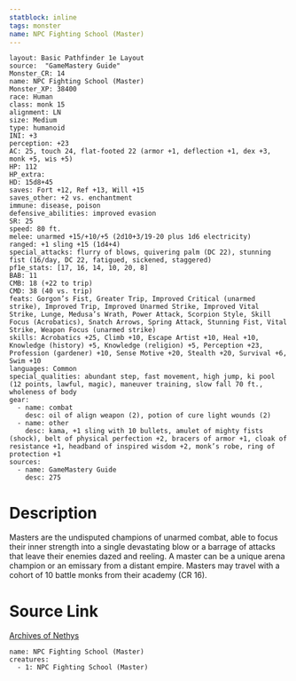 ```yaml
---
statblock: inline
tags: monster
name: NPC Fighting School (Master)
---
```

```statblock
layout: Basic Pathfinder 1e Layout
source:  "GameMastery Guide"
Monster_CR: 14
name: NPC Fighting School (Master)
Monster_XP: 38400
race: Human
class: monk 15
alignment: LN
size: Medium
type: humanoid
INI: +3
perception: +23
AC: 25, touch 24, flat-footed 22 (armor +1, deflection +1, dex +3, monk +5, wis +5)
HP: 112
HP_extra: 
HD: 15d8+45
saves: Fort +12, Ref +13, Will +15
saves_other: +2 vs. enchantment
immune: disease, poison
defensive_abilities: improved evasion
SR: 25
speed: 80 ft.
melee: unarmed +15/+10/+5 (2d10+3/19-20 plus 1d6 electricity)
ranged: +1 sling +15 (1d4+4)
special_attacks: flurry of blows, quivering palm (DC 22), stunning fist (16/day, DC 22, fatigued, sickened, staggered)
pf1e_stats: [17, 16, 14, 10, 20, 8]
BAB: 11
CMB: 18 (+22 to trip)
CMD: 38 (40 vs. trip)
feats: Gorgon’s Fist, Greater Trip, Improved Critical (unarmed strike), Improved Trip, Improved Unarmed Strike, Improved Vital Strike, Lunge, Medusa’s Wrath, Power Attack, Scorpion Style, Skill Focus (Acrobatics), Snatch Arrows, Spring Attack, Stunning Fist, Vital Strike, Weapon Focus (unarmed strike)
skills: Acrobatics +25, Climb +10, Escape Artist +10, Heal +10, Knowledge (history) +5, Knowledge (religion) +5, Perception +23, Profession (gardener) +10, Sense Motive +20, Stealth +20, Survival +6, Swim +10
languages: Common
special_qualities: abundant step, fast movement, high jump, ki pool (12 points, lawful, magic), maneuver training, slow fall 70 ft., wholeness of body
gear:
  - name: combat
    desc: oil of align weapon (2), potion of cure light wounds (2)
  - name: other
    desc: kama, +1 sling with 10 bullets, amulet of mighty fists (shock), belt of physical perfection +2, bracers of armor +1, cloak of resistance +1, headband of inspired wisdom +2, monk’s robe, ring of protection +1
sources:
  - name: GameMastery Guide
    desc: 275
```
# Description
Masters are the undisputed champions of unarmed combat, able to focus their inner strength into a single devastating blow or a barrage of attacks that leave their enemies dazed and reeling. A master can be a unique arena champion or an emissary from a distant empire. Masters may travel with a cohort of 10 battle monks from their academy (CR 16).
# Source Link
[Archives of Nethys](https://aonprd.com/NPCDisplay.aspx?ItemName=Fighting%20School%20(Master))
```encounter-table
name: NPC Fighting School (Master)
creatures:
  - 1: NPC Fighting School (Master)
```
